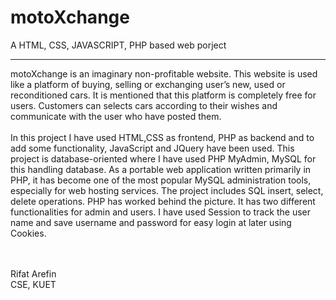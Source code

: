 # motoXchange
A HTML, CSS, JAVASCRIPT, PHP based web porject
<hr>
motoXchange is an imaginary non-profitable  website. This website is used like a platform of buying, selling or exchanging user’s new, used or reconditioned cars. It is mentioned that this platform is completely free for users. Customers can selects cars according to their wishes and communicate with the user who have posted them. 
<br>
<br>
In this project I have used HTML,CSS as frontend, PHP as backend and to add some functionality, JavaScript and JQuery have been used. This project is database-oriented where I have used PHP MyAdmin, MySQL for this handling database.
As a portable web application written primarily in PHP, it has become one of the most popular MySQL administration tools, especially for web hosting services. The project includes SQL insert, select, delete operations. PHP has worked behind the picture. It has two different functionalities for admin and users. I have used Session to track the user name and save username and password for easy login at later using Cookies.   
<br>
<br>
<br>

Rifat Arefin<br>
CSE, KUET
